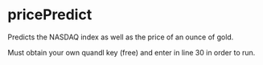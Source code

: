 # pricePredict
Predicts the NASDAQ index as well as the price of an ounce of gold.

Must obtain your own quandl key (free) and enter in line 30 in order to run.

